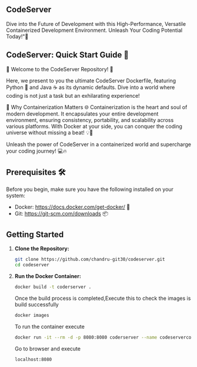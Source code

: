 ## CodeServer
Dive into the Future of Development with this High-Performance, Versatile Containerized Development Environment. Unleash Your Coding Potential Today!"🐳

## CodeServer: Quick Start Guide 🎉
🌟 Welcome to the CodeServer Repository! 🚀

Here, we present to you the ultimate CodeServer Dockerfile, featuring Python 🐍 and Java ☕ as its dynamic defaults. Dive into a world where coding is not just a task but an exhilarating experience!

🐳 Why Containerization Matters 🌐
Containerization is the heart and soul of modern development. It encapsulates your entire development environment, ensuring consistency, portability, and scalability across various platforms. With Docker at your side, you can conquer the coding universe without missing a beat! 💡🌟

Unleash the power of CodeServer in a containerized world and supercharge your coding journey! 💻🔥

## Prerequisites 🛠️
Before you begin, make sure you have the following installed on your system:

- Docker: https://docs.docker.com/get-docker/ 🐳
- Git: https://git-scm.com/downloads 📦

## Getting Started

1. **Clone the Repository:**
   ```bash
   git clone https://github.com/chandru-git30/codeserver.git
   cd codeserver
   ```
2. **Run the Docker Container:**
   ```bash
   docker build -t coderserver .
   ```
   Once the build process is completed,Execute this to check the images is build successfully
   ```bash
   docker images
   ```
   To run the container execute
   ```bash
   docker run -it --rm -d -p 8080:8080 coderserver --name codeservercontainer
   ```
   Go to browser and execute
   ```bash
   localhost:8080
   ```
